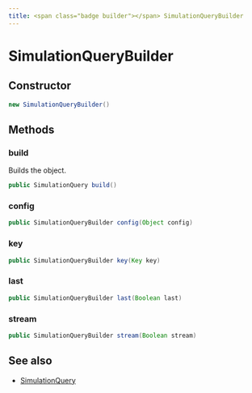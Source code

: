 ```yaml
---
title: <span class="badge builder"></span> SimulationQueryBuilder
---
```

# <span class="badge builder"></span> SimulationQueryBuilder

## Constructor

```java
new SimulationQueryBuilder()
```
## Methods

### <span class="badge object-method"></span> build

Builds the object.

```java
public SimulationQuery build()
```

### <span class="badge object-method"></span> config

```java
public SimulationQueryBuilder config(Object config)
```

### <span class="badge object-method"></span> key

```java
public SimulationQueryBuilder key(Key key)
```

### <span class="badge object-method"></span> last

```java
public SimulationQueryBuilder last(Boolean last)
```

### <span class="badge object-method"></span> stream

```java
public SimulationQueryBuilder stream(Boolean stream)
```

## See also

 * <span class="badge object-type-class"></span> [SimulationQuery](./object-SimulationQuery.md)
